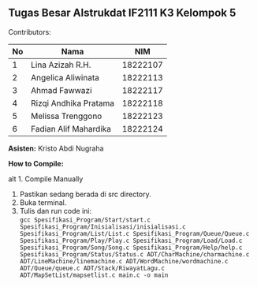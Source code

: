 ## **Tugas Besar Alstrukdat IF2111 K3 Kelompok 5**  
Contributors:

| **No**     | **Nama**                   | **NIM**           |
| ------ | ---------------------- | ------------- |
| 1      | Lina Azizah R.H.       | 18222107      |
| 2      | Angelica Aliwinata     | 18222113      |
| 3      | Ahmad Fawwazi          | 18222117      |
| 4      | Rizqi Andhika Pratama  | 18222118      |
| 5      | Melissa Trenggono      | 18222123      |
| 6      | Fadian Alif Mahardika  | 18222124      |

**Asisten:** Kristo Abdi Nugraha

**How to Compile:**

alt 1. Compile Manually

1. Pastikan sedang berada di src directory.
2. Buka terminal.  
3. Tulis dan run code ini:  
`gcc Spesifikasi_Program/Start/start.c Spesifikasi_Program/Inisialisasi/inisialisasi.c Spesifikasi_Program/List/List.c Spesifikasi_Program/Queue/Queue.c Spesifikasi_Program/Play/Play.c Spesifikasi_Program/Load/Load.c Spesifikasi_Program/Song/Song.c Spesifikasi_Program/Help/help.c Spesifikasi_Program/Status/Status.c ADT/CharMachine/charmachine.c ADT/LineMachine/linemachine.c ADT/WordMachine/wordmachine.c ADT/Queue/queue.c ADT/Stack/RiwayatLagu.c ADT/MapSetList/mapsetlist.c main.c -o main`



